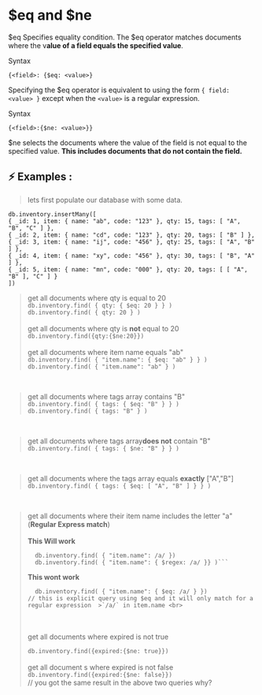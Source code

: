 # $eq and $ne

$eq Specifies equality condition. The $eq operator matches documents where the v**alue of a field equals the specified value**.

Syntax

```
{<field>: {$eq: <value>}
```

Specifying the $eq operator is equivalent to using the form ```{ field: <value> }``` except when the ```<value>``` is a regular expression.

Syntax

```
{<field>:{$ne: <value>}}
```

$ne selects the documents where the value of the field is not equal to the specified value. **This includes documents that do not contain the field.**

## :zap: Examples :

> lets first populate our database with some data.
>
>
```
db.inventory.insertMany([
{ _id: 1, item: { name: "ab", code: "123" }, qty: 15, tags: [ "A", "B", "C" ] },
{ _id: 2, item: { name: "cd", code: "123" }, qty: 20, tags: [ "B" ] },
{ _id: 3, item: { name: "ij", code: "456" }, qty: 25, tags: [ "A", "B" ] },
{ _id: 4, item: { name: "xy", code: "456" }, qty: 30, tags: [ "B", "A" ] },
{ _id: 5, item: { name: "mn", code: "000" }, qty: 20, tags: [ [ "A", "B" ], "C" ] }
])
```

> get all documents where qty is equal to 20 <br>
> ``` db.inventory.find( { qty: { $eq: 20 } } ) ``` <br>
> ``` db.inventory.find( { qty: 20 } ) ```
<br><br>
> get all documents where qty is **not** equal to 20 <br>
> ```db.inventory.find({qty:{$ne:20}})```
<br><br>
> get all documents where item name equals "ab" <br>
> ```db.inventory.find( { "item.name": { $eq: "ab" } } )``` <br>
> ```db.inventory.find( { "item.name": "ab" } )```

<br>

> get all documents where tags array contains "B" <br>
> ```db.inventory.find( { tags: { $eq: "B" } } )```<br>
> ```db.inventory.find( { tags: "B" } )```

<br>

> get all documents where tags array**does not** contain "B" <br>
> ```db.inventory.find( { tags: { $ne: "B" } } )```<br>

<br>

> get all documents  where the tags array equals **exactly**  ["A","B"] <br>
> ```db.inventory.find( { tags: { $eq: [ "A", "B" ] } } )```

<br>

> get all documents where their item name includes the letter "a" (**Regular Express match**) <br><br>
> **This Will work**
>
>```
>   db.inventory.find( { "item.name": /a/ })
>   db.inventory.find( { "item.name": { $regex: /a/ }} )```
>```
>
> **This wont work**
>
>```
>   db.inventory.find( { "item.name": { $eq: /a/ } })
>// this is explicit query using $eq and it will only match for a regular expression  >`/a/` in item.name <br>
>```  
>
><br>
><br>
> get all documents where expired is not true <br>
>
> ```db.inventory.find({expired:{$ne: true}})``` <br>
> <br>
> get all document s where expired is not false <br>
> ```db.inventory.find({expired:{$ne: false}})```
> <br>
> // you got the same result in the above two queries why?
